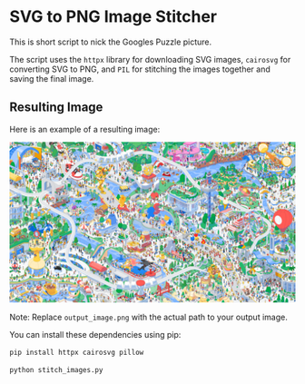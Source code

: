 # SVG to PNG Image Stitcher

This is short script to nick the Googles Puzzle picture.

The script uses the `httpx` library for downloading SVG images, `cairosvg` for converting SVG to PNG, and `PIL` for stitching the images together and saving the final image.

## Resulting Image

Here is an example of a resulting image:

![Resulting Image](get_google_playground/output_image.png)

Note: Replace `output_image.png` with the actual path to your output image.

You can install these dependencies using pip:

```bash
pip install httpx cairosvg pillow
```

```bash
python stitch_images.py
```
